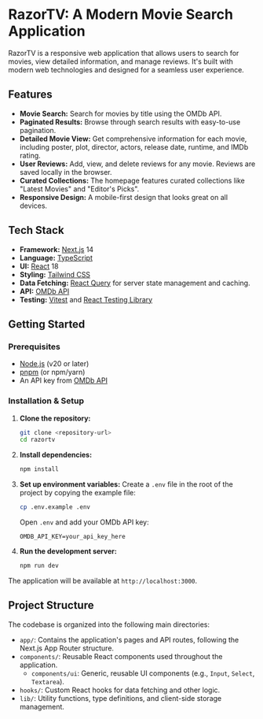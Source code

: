 # RazorTV: A Modern Movie Search Application

RazorTV is a responsive web application that allows users to search for movies, view detailed information, and manage reviews. It's built with modern web technologies and designed for a seamless user experience.

## Features

- **Movie Search:** Search for movies by title using the OMDb API.
- **Paginated Results:** Browse through search results with easy-to-use pagination.
- **Detailed Movie View:** Get comprehensive information for each movie, including poster, plot, director, actors, release date, runtime, and IMDb rating.
- **User Reviews:** Add, view, and delete reviews for any movie. Reviews are saved locally in the browser.
- **Curated Collections:** The homepage features curated collections like "Latest Movies" and "Editor's Picks".
- **Responsive Design:** A mobile-first design that looks great on all devices.

## Tech Stack

- **Framework:** [Next.js](https://nextjs.org/) 14
- **Language:** [TypeScript](https://www.typescriptlang.org/)
- **UI:** [React](https://reactjs.org/) 18
- **Styling:** [Tailwind CSS](https://tailwindcss.com/)
- **Data Fetching:** [React Query](https://tanstack.com/query/v5) for server state management and caching.
- **API:** [OMDb API](http://www.omdbapi.com/)
- **Testing:** [Vitest](https://vitest.dev/) and [React Testing Library](https://testing-library.com/docs/react-testing-library/intro/)

## Getting Started

### Prerequisites

- [Node.js](https://nodejs.org/) (v20 or later)
- [pnpm](https://pnpm.io/) (or npm/yarn)
- An API key from [OMDb API](http://www.omdbapi.com/apikey.aspx)

### Installation & Setup

1.  **Clone the repository:**

    ```bash
    git clone <repository-url>
    cd razortv
    ```

2.  **Install dependencies:**

    ```bash
    npm install
    ```

3.  **Set up environment variables:**
    Create a `.env` file in the root of the project by copying the example file:

    ```bash
    cp .env.example .env
    ```

    Open `.env` and add your OMDb API key:

    ```
    OMDB_API_KEY=your_api_key_here
    ```

4.  **Run the development server:**
    ```bash
    npm run dev
    ```

The application will be available at `http://localhost:3000`.

## Project Structure

The codebase is organized into the following main directories:

- `app/`: Contains the application's pages and API routes, following the Next.js App Router structure.
- `components/`: Reusable React components used throughout the application.
  - `components/ui`: Generic, reusable UI components (e.g., `Input`, `Select`, `Textarea`).
- `hooks/`: Custom React hooks for data fetching and other logic.
- `lib/`: Utility functions, type definitions, and client-side storage management.
